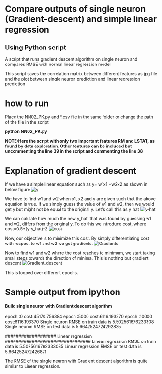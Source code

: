 # Compare outputs of single neuron (Gradient-descent) and simple linear regression
## Using Python script 

A script that runs gradient descent algorithm on single neuron and compares RMSE with normal linear regression model


This script saves the correlation matrix between different features as jpg file and the plot between single neuron prediction and linear regression prediction

# how to run
Place the NN02_PK.py and *.csv file in the same folder or change the path of the file in the script

**python NN02_PK.py**


**NOTE:Here the script with only two important features RM and LSTAT, as found by data exploration. 
Other features can be included but uncommenting the line 39 in the script and commenting the line 38**



# Explanation of gradient descent

If we have a simple linear equation such as y= w1x1 +w2x2 as shown in below figure 
![y](https://github.com/kspruthviraj/Gradient-descent/blob/master/y.png) 

We have to find w1 and w2 when x1, x2 and y are given such that the above equation is true.
If we simply guess the value of w1 and w2, then we would get y but might not be equal to the original y. Let's call this as y_hat
![y-hat](https://github.com/kspruthviraj/Gradient-descent/blob/master/y_hat.png) 

We can calulate how much the new y_hat, that was found by guessing w1 and w2, differs from the original y.
To do this we introduce cost, where cost=0.5*(y-y_hat)^2
![cost](https://github.com/kspruthviraj/Gradient-descent/blob/master/cost.png) 

Now, our objective is to minimize this cost. By simply differentiating cost with respect to w1 and w2 we get gradients.
![Gradients](https://github.com/kspruthviraj/Gradient-descent/blob/master/Gradients.png) 

Now to find w1 and w2 where the cost reaches to minimum, we start taking small steps towards the direction of minima.
This is nothing but gradient descent
![Gradient_descent](https://github.com/kspruthviraj/Gradient-descent/blob/master/Gradient_descent.png) 

This is looped over different epochs.


# Sample output from ipython

#### Build single neuron with Gradient descent algorithm #########
epoch :0 cost:45170.756384
epoch :5000 cost:6116.193370
epoch :10000 cost:6116.193370
Single neuron RMSE on train data is 5.502561676233308
Single neuron RMSE on test data is 5.6642524724292835

################### Linear regression ################################
Linear regression RMSE on train data is 5.5025616762333085
Linear regression RMSE on test data is 5.664252472426871


The RMSE of the single neuron with Gradient descent algorithm is quite similar to Linear regression.


